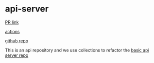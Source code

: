 # api-server

[PR link]()

[actions]()

[github repo]()


This is an api repository and we use collections to refactor the [basic api server repo](https://github.com/salammustafa728/basic-api-server)

